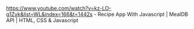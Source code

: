 https://www.youtube.com/watch?v=kz-LO-g1Zyk&list=WL&index=166&t=1442s - Recipe App With Javascript | MealDB API | HTML, CSS & Javascript
